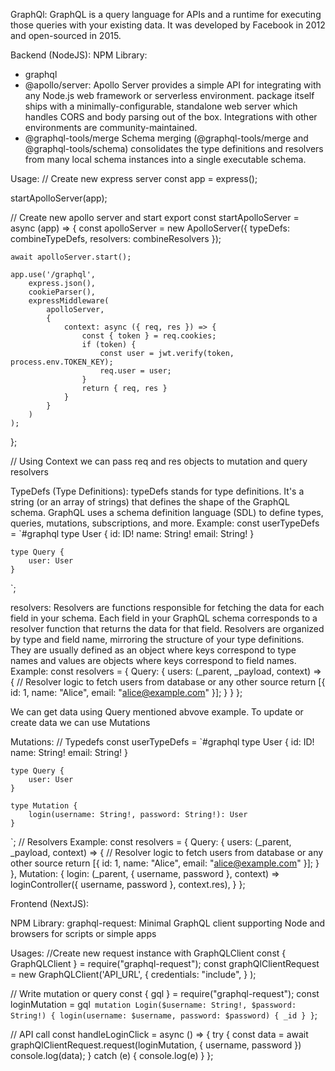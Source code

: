 GraphQl:
GraphQL is a query language for APIs and a runtime for executing those queries with your existing data. 
It was developed by Facebook in 2012 and open-sourced in 2015.

Backend (NodeJS):
NPM Library:
- graphql
- @apollo/server: 
    Apollo Server provides a simple API for integrating with any Node.js web framework or serverless environment.
    package itself ships with a minimally-configurable, standalone web server which handles CORS and body parsing out of the box. Integrations with other environments are community-maintained.
- @graphql-tools/merge
    Schema merging (@graphql-tools/merge and @graphql-tools/schema) consolidates the type definitions and resolvers from many local schema instances into a single executable schema.

Usage:
// Create new express server
const app = express();

startApolloServer(app);

// Create new apollo server and start
export const startApolloServer = async (app) => {
    const apolloServer = new ApolloServer({
        typeDefs: combineTypeDefs,
        resolvers: combineResolvers
    });

    await apolloServer.start();

    app.use('/graphql',
        express.json(),
        cookieParser(),
        expressMiddleware(
            apolloServer,
            {
                context: async ({ req, res }) => {
                    const { token } = req.cookies;
                    if (token) {
                        const user = jwt.verify(token, process.env.TOKEN_KEY);
                        req.user = user;
                    }
                    return { req, res }
                }
            }
        )
    );
};

// Using Context we can pass req and res objects to mutation and query resolvers

TypeDefs (Type Definitions):
typeDefs stands for type definitions. It's a string (or an array of strings) that defines the shape of the GraphQL schema. GraphQL uses a schema definition language (SDL) to define types, queries, mutations, subscriptions, and more.
Example:
const userTypeDefs = `#graphql 
    type User {
        id: ID!
        name: String!
        email: String!
    }

    type Query {
        user: User
    }
`;

resolvers:
Resolvers are functions responsible for fetching the data for each field in your schema. Each field in your GraphQL schema corresponds to a resolver function that returns the data for that field.
Resolvers are organized by type and field name, mirroring the structure of your type definitions. They are usually defined as an object where keys correspond to type names and values are objects where keys correspond to field names.
Example:
    const resolvers = {
        Query: {
            users: (_parent, _payload, context) => {
                // Resolver logic to fetch users from database or any other source
                return [{ id: 1, name: "Alice", email: "alice@example.com" }];
            }
        }
    };

We can get data using Query mentioned abvove example.
To update or create data we can use Mutations

Mutations: 
// Typedefs
const userTypeDefs = `#graphql 
    type User {
        id: ID!
        name: String!
        email: String!
    }

    type Query {
        user: User
    }

    type Mutation {
        login(username: String!, password: String!): User
    }
`;
// Resolvers
Example:
const resolvers = {
    Query: {
        users: (_parent, _payload, context) => {
            // Resolver logic to fetch users from database or any other source
            return [{ id: 1, name: "Alice", email: "alice@example.com" }];
        }
    },
    Mutation: {
        login: (_parent, { username, password }, context) => loginController({ username, password }, context.res),
    }
};


Frontend (NextJS):

NPM Library:
graphql-request: Minimal GraphQL client supporting Node and browsers for scripts or simple apps

Usages:
//Create new request instance with GraphQLClient
const { GraphQLClient } = require("graphql-request");
const graphQlClientRequest = new GraphQLClient('API_URL',
    {
        credentials: "include",
    }
);

// Write mutation or query
const { gql } = require("graphql-request");
const loginMutation = gql`
    mutation Login($username: String!, $password: String!) {
        login(username: $username, password: $password) {
            _id
        }
}`;

// API call
const handleLoginClick = async () => {
      try {
          const data = await graphQlClientRequest.request(loginMutation, { username, password })
          console.log(data);
      } catch (e) {
          console.log(e)
      }
};